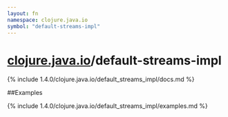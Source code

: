 ```yaml
---
layout: fn
namespace: clojure.java.io
symbol: "default-streams-impl"
---
```


# [clojure.java.io](../)/default-streams-impl

{% include 1.4.0/clojure.java.io/default_streams_impl/docs.md %}

##Examples

{% include 1.4.0/clojure.java.io/default_streams_impl/examples.md %}


